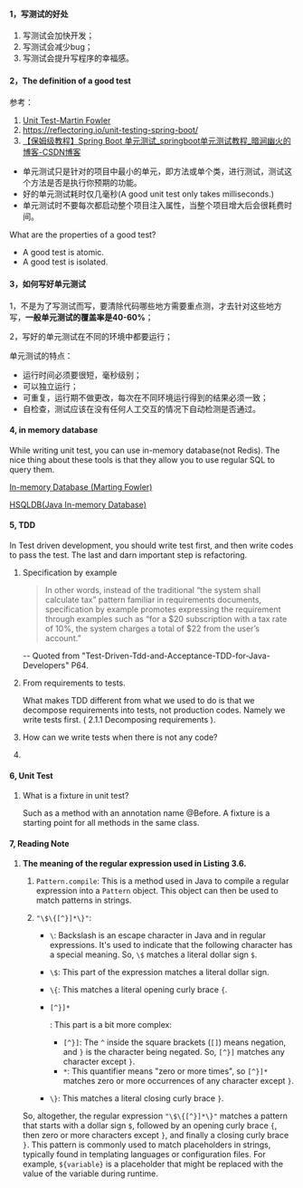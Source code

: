 #### 1，写测试的好处

1. 写测试会加快开发；
2. 写测试会减少bug；
3. 写测试会提升写程序的幸福感。

#### 2，The definition of a good test

参考：

1.  [Unit Test-Martin Fowler](https://martinfowler.com/bliki/UnitTest.html)  
2. https://reflectoring.io/unit-testing-spring-boot/
3.  [【保姆级教程】Spring Boot 单元测试_springboot单元测试教程_暗涧幽火的博客-CSDN博客](https://blog.csdn.net/wangxi06/article/details/114630426)  

- 单元测试只是针对的项目中最小的单元，即方法或单个类，进行测试，测试这个方法是否是执行你预期的功能。
- 好的单元测试耗时仅几毫秒(A good unit test only takes milliseconds.)
- 单元测试时不要每次都启动整个项目注入属性，当整个项目增大后会很耗费时间。

What are the properties of a good test?

- A good test is atomic.
- A good test is isolated.

#### 3，如何写好单元测试

1，不是为了写测试而写，要清除代码哪些地方需要重点测，才去针对这些地方写，**一般单元测试的覆盖率是40-60%**；

2，写好的单元测试在不同的环境中都要运行；

单元测试的特点：

- 运行时间必须要很短，毫秒级别；
- 可以独立运行；
- 可重复，运行期不做更改，每次在不同环境运行得到的结果必须一致；
- 自检查，测试应该在没有任何人工交互的情况下自动检测是否通过。

#### 4, in memory database

While writing unit test, you can use in-memory database(not Redis). The nice thing about these tools is that they allow you to use regular SQL to query them.

<a href="https://martinfowler.com/bliki/InMemoryTestDatabase.html">In-memory Database (Marting Fowler)</a>

<a href="http://hsqldb.org/">HSQLDB(Java In-memory Database)</a>

#### 5, TDD

In Test driven development, you should write test first, and then write codes to pass the test. The last and darn important step is refactoring.

1. Specification by example

   > In other words, instead of the traditional “the system shall calculate tax” pattern familiar in
   > requirements documents, specification by example promotes expressing the requirement through examples such as “for a \$20 subscription with a tax rate of 10%, the system charges a total of ​\$22 from the user’s account.”  

   -- Quoted from "Test-Driven-Tdd-and-Acceptance-TDD-for-Java-Developers" P64. 

2. From requirements to tests.

   What makes TDD different from what we used to do is that we decompose requirements into tests, not production codes. Namely we write tests first.  (  2.1.1 Decomposing requirements  ).

3. How can we write tests when there is not any code?
   
4. 


#### 6, Unit Test

1. What is a fixture in unit test?

   Such as a method with an annotation name @Before. A fixture is a starting point for all methods in the same class.

#### 7, Reading Note

1. **The meaning of the regular expression used in Listing 3.6.** 

   1. `Pattern.compile`: This is a method used in Java to compile a regular expression into a `Pattern` object. This object can then be used to match patterns in strings.

   2. `"\$\{[^}]*\}"`:

      - `\`: Backslash is an escape character in Java and in regular expressions. It's used to indicate that the following character has a special meaning. So, `\$` matches a literal dollar sign `$`.

      - `\$`: This part of the expression matches a literal dollar sign.

      - `\{`: This matches a literal opening curly brace `{`.

      - ```
        [^}]*
        ```

        : This part is a bit more complex:

        - `[^}]`: The `^` inside the square brackets (`[]`) means negation, and `}` is the character being negated. So, `[^}]` matches any character except `}`.
        - `*`: This quantifier means "zero or more times", so `[^}]*` matches zero or more occurrences of any character except `}`.

      - `\}`: This matches a literal closing curly brace `}`.

   So, altogether, the regular expression `"\$\{[^}]*\}"` matches a pattern that starts with a dollar sign `$`, followed by an opening curly brace `{`, then zero or more characters except `}`, and finally a closing curly brace `}`. This pattern is commonly used to match placeholders in strings, typically found in templating languages or configuration files. For example, `${variable}` is a placeholder that might be replaced with the value of the variable during runtime.

